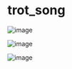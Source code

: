 # trot_song

![image](https://user-images.githubusercontent.com/51785795/209917244-41daf5e9-cc7e-4288-bb95-d6fa15fa7ad6.png)

![image](https://user-images.githubusercontent.com/51785795/209917316-fbdd57d6-a41d-45a0-a085-18cc2a2eca37.png)

![image](https://user-images.githubusercontent.com/51785795/209917484-6d30d4f5-c9d5-4db2-a635-33fdf258f4cb.png)

